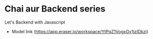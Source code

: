 # Chai aur Backend series

Let's Backend with Javascript

- Model link (https://app.eraser.io/workspace/YtPqZ1VogxGy1jzIDkzj)
